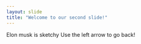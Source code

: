 ```yaml
---
layout: slide
title: "Welcome to our second slide!"
---
```

Elon musk is sketchy
Use the left arrow to go back!
